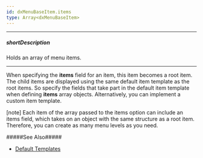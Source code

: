 ```yaml
---
id: dxMenuBaseItem.items
type: Array<dxMenuBaseItem>
---
```

---
##### shortDescription
Holds an array of menu items.

---
When specifying the **items** field for an item, this item becomes a root item. The child items are displayed using the same default item template as the root items. So specify the fields that take part in the default item template when defining **items** array objects. Alternatively, you can implement a custom item template. 

[note] Each item of the array passed to the items option can include an items field, which takes on an object with the same structure as a root item. Therefore, you can create as many menu levels as you need.

#####See Also#####
- [Default Templates](/concepts/05%20Widgets/zz%20Common/30%20Templates/05%20Default%20Templates.md '/Documentation/Guide/Widgets/Common/Templates/#Default_Templates')